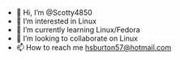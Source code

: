 - 👋 Hi, I’m @Scotty4850
- 👀 I’m interested in Linux
- 🌱 I’m currently learning Linux/Fedora
- 💞️ I’m looking to collaborate on Linux
- 📫 How to reach me hsburton57@hotmail.com

<!---
Scotty4850/Scotty4850 is a ✨ special ✨ repository because its `README.md` (this file) appears on your GitHub profile.
You can click the Preview link to take a look at your changes.
--->
